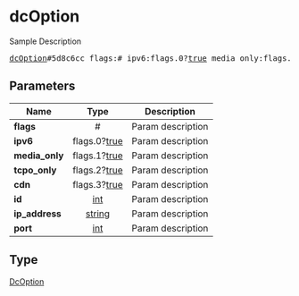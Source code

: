 # dcOption

Sample Description

<pre>
<a href="../constructor/dcOption.md">dcOption</a>#5d8c6cc flags:# ipv6:flags.0?<a href="../type/true.md">true</a> media_only:flags.1?<a href="../type/true.md">true</a> tcpo_only:flags.2?<a href="../type/true.md">true</a> cdn:flags.3?<a href="../type/true.md">true</a> id:<a href="../type/int.md">int</a> ip_address:<a href="../type/string.md">string</a> port:<a href="../type/int.md">int</a> = <a href="../type/DcOption.md">DcOption</a>;
</pre>
## Parameters

| Name | Type | Description |
|------|:----:|-------------|
| **flags** | # | Param description |
| **ipv6** | flags.0?<a href="../type/true.md">true</a> | Param description |
| **media_only** | flags.1?<a href="../type/true.md">true</a> | Param description |
| **tcpo_only** | flags.2?<a href="../type/true.md">true</a> | Param description |
| **cdn** | flags.3?<a href="../type/true.md">true</a> | Param description |
| **id** | <a href="../type/int.md">int</a> | Param description |
| **ip_address** | <a href="../type/string.md">string</a> | Param description |
| **port** | <a href="../type/int.md">int</a> | Param description |

## Type

<a href="../type/DcOption.md">DcOption</a>
